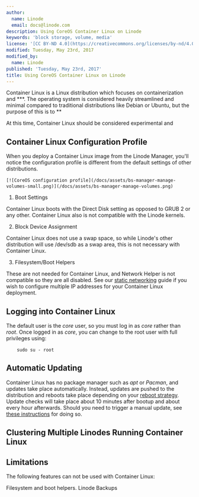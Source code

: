 ```yaml
---
author:
  name: Linode
  email: docs@linode.com
description: Using CoreOS Container Linux on Linode
keywords: 'block storage, volume, media'
license: '[CC BY-ND 4.0](https://creativecommons.org/licenses/by-nd/4.0)'
modified: Tuesday, May 23rd, 2017
modified_by:
  name: Linode
published: 'Tuesday, May 23rd, 2017'
title: Using CoreOS Container Linux on Linode
---
```


Container Linux is a Linux distribution which focuses on containerization and ***. The operating system is considered heavily streamlined and minimal compared to traditional distributions like Debian or Ubuntu, but the purpose of this is to **

At this time, Container Linux should be considered experimental and 


## Container Linux Configuration Profile

When you deploy a Container Linux image from the Linode Manager, you'll notice the configuration profile is different from the default settings of other distributions.

    [![CoreOS configuration profile](/docs/assets/bs-manager-manage-volumes-small.png)](/docs/assets/bs-manager-manage-volumes.png)

1.  Boot Settings

  Container Linux boots with the Direct Disk setting as opposed to GRUB 2 or any other. Container Linux also is not compatible with the Linode kernels.

2.  Block Device Assignment

  Container Linux does not use a swap space, so while Linode's other distribution will use /dev/sdb as a swap area, this is not necessary with Container Linux.

3.  Filesystem/Boot Helpers

  These are not needed for Container Linux, and Network Helper is not compatible so they are all disabled. See our [static networking](https://www.linode.com/docs/networking/linux-static-ip-configuration/#arch--coreos) guide if you wish to configure multiple IP addresses for your Container Linux deployment.


## Logging into Container Linux

The default user is the *core* user, so you must log in as *core* rather than *root*. Once logged in as *core*, you can change to the root user with full privileges using:

        sudo su - root

## Automatic Updating

Container Linux has no package manager such as *apt* or *Pacman*, and updates take place automatically. Instead, updates are pushed to the distribution and reboots take place depending on your [reboot strategy](https://coreos.com/os/docs/latest/update-strategies.html). Update checks will take place about 10 minutes after bootup and about every hour afterwards. Should you need to trigger a manual update, see [these instructions](https://coreos.com/os/docs/latest/update-strategies.html#manually-triggering-an-update) for doing so.


## Clustering Multiple Linodes Running Container Linux


## Limitations

The following features can not be used with Container Linux:

Filesystem and boot helpers.
Linode Backups